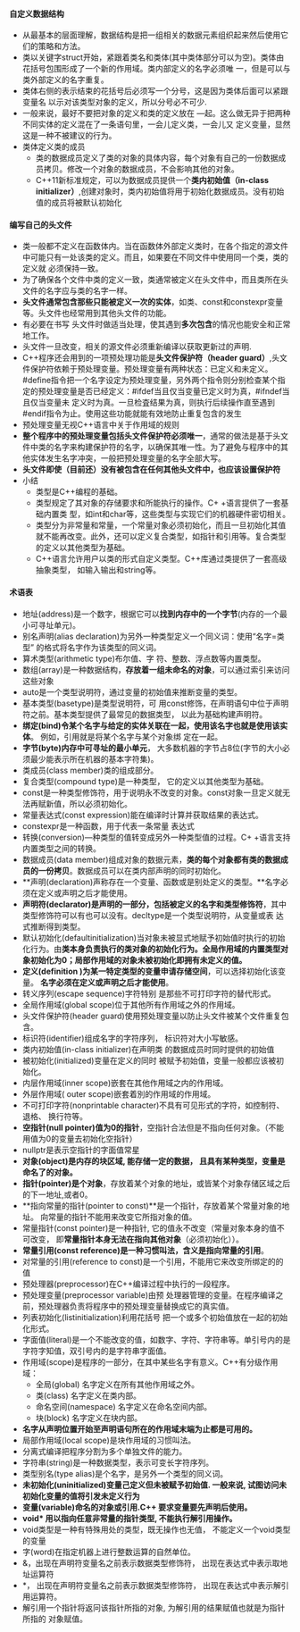 #### 自定义数据结构

* 从最基本的层面理解，数据结构是把一组相关的数据元素组织起来然后使用它们的策略和方法。
* 类以关键字struct开始，紧跟着类名和类体(其中类体部分可以为空)。类体由花括号包围形成了一个新的作用域。类内部定义的名字必须唯 一，但是可以与类外部定义的名字重复。
* 类体右侧的表示结束的花括号后必须写一个分号，这是因为类体后面可以紧跟变量名 以示对该类型对象的定义，所以分号必不可少.
* 一般来说，最好不要把对象的定义和类的定义放在 —起。这么做无异于把两种不同实体的定义混在了一条语句里，一会儿定义类，一会儿又 定义变量，显然这是一种不被建议的行为。
* 类体定义类的成员
  * 类的数据成员定义了类的对象的具体内容，每个对象有自己的一份数据成员拷贝。修改一个对象的数据成员，不会影响其他的对象。
  * C++11新标准规定，可以为数据成员提供一个**类内初始值（in-class initializer）**,创建对象时，类内初始值将用于初始化数据成员。没有初始值的成员将被默认初始化

#### 编写自己的头文件

* 类一般都不定义在函数体内。当在函数体外部定义类时，在各个指定的源文件中可能只有一处该类的定义。而且，如果要在不同文件中使用同一个类，类的定义就 必须保持一致。
* 为了确保各个文件中类的定义一致，类通常被定义在头文件中，而且类所在头文件的名字应与类的名字一样。
* **头文件通常包含那些只能被定义一次的实体**，如类、const和constexpr变量等。头文件也经常用到其他头文件的功能。
* 有必要在书写 头文件时做适当处理，使其遇到**多次包含**的情况也能安全和正常地工作。
* 头文件一旦改变，相关的源文件必须重新编译以获取更新过的声明.
* C++程序还会用到的一项预处理功能是**头文件保护符（header guard）**,头文件保护符依赖于预处理变量。预处理变量有两种状态：已定义和未定义。 \#define指令把一个名字设定为预处理变量，另外两个指令则分别检查某个指定的预处理变量是否已经定义：\#ifdef当且仅当变量已定义时为真，\#ifndef当且仅当变量未 定义时为真。一旦检査结果为真，则执行后续操作直至遇到#endif指令为止。使用这些功能就能有效地防止重复包含的发生
* 预处理变量无视C++语言中关于作用域的规则
* **整个程序中的预处理变量包括头文件保护符必须唯一**，通常的做法是基于头文件中类的名字来构建保护符的名字，以确保其唯一性。为了避免与程序中的其他实体发生名字冲突，一般把预处理变量的名字全部大写。
* **头文件即使（目前还）没有被包含在任何其他头文件中，也应该设置保护符**
* 小结
  * 类型是C++编程的基础。
  * 类型规定了其对象的存储要求和所能执行的操作。C+ +语言提供了一套基础内置类 型，如int和char等，这些类型与实现它们的机器硬件密切相关。
  * 类型分为非常量和常量，一个常量对象必须初始化，而且一旦初始化其值就不能再改变。此外，还可以定义复合类型，如指针和引用等。复合类型的定义以其他类型为基础。
  * C++语言允许用户以类的形式自定义类型。C++库通过类提供了一套高级抽象类型， 如输入输出和string等。

#### 术语表

* 地址(address)是一个数字，根据它可以**找到内存中的一个字节**(内存的一个最小可寻址单元)。
* 别名声明(alias declaration)为另外一种类型定义一个同义词：使用“名字=类型” 的格式将名字作为该类型的同义词。
* 算术类型(arithmetic type)布尔值、字 符、整数、浮点数等内置类型。
* 数组(array)是一种数据结构，**存放着一组未命名的对象**，可以通过索引来访问这些对象
* auto是一个类型说明符，通过变量的初始值来推断变量的类型。
* 基本类型(basetype)是类型说明符，可 用const修饰，在声明语句中位于声明符之前。基本类型提供了最常见的数据类型， 以此为基础构建声明符。
* **绑定(bind)令某个名字与给定的实体关联在一起，使用该名字也就是使用该实体**。 例如，引用就是将某个名字与某个对象绑 定在一起。
* **字节(byte)内存中可寻址的最小单元**， 大多数机器的字节占8位(字节的大小必须最少能表示所在机器的基本字符集)。
* 类成员(class member)类的组成部分。
* 复合类型(compound type)是一种类型， 它的定义以其他类型为基础。
* const是一种类型修饰符，用于说明永不改变的对象。const对象一旦定义就无法再赋新值，所以必须初始化。
* 常量表达式(const expression)能在编译时计算并获取结果的表达式。
* constexpr是一种函数，用于代表一条常量 表达式
* 转换(conversion)—种类型的值转变成另外一种类型值的过程。C+ +语言支持内置类型之间的转换。
* 数据成员(data member)组成对象的数据元素，**类的每个对象都有类的数据成员的一份拷贝**。数据成员可以在类内部声明的同时初始化。
* **声明(declaration)声称存在一个变量、函数或是别处定义的类型。**名字必须在定义或声明之后才能使用。
* **声明符(declarator)是声明的一部分，包括被定义的名字和类型修饰符**，其中类型修饰符可以有也可以没有。decltype是一个类型说明符，从变量或表 达式推断得到类型。
* 默认初始化(defaultinitialization)当对象未被显式地赋予初始值时执行的初始化行为。由**类本身负责执行的类对象的初始化行为。全局作用域的内置类型对象初始化为0；局部作用域的对象未被初始化即拥有未定义的值。**
* **定义(definition )为某一特定类型的变量申请存储空间**，可以选择初始化该变量。 **名字必须在定义或声明之后才能使用**。
* 转义序列(escape sequence)字符特别 是那些不可打印字符的替代形式。
* 全局作用域(global scope)位于其他所有作用域之外的作用域。
* 头文件保护符(header guard)使用预处理变量以防止头文件被某个文件重复包含。
* 标识符(identifier)组成名字的字符序列， 标识符对大小写敏感。
* 类内初始值(in-class initializer)在声明类 的数据成员时同时提供的初始值
* 被初始化(initialized)变量在定义的同时 被赋予初始值，变量一般都应该被初始化。 
* 内层作用域(inner scope)嵌套在其他作用域之内的作用域。
* 外层作用域( outer scope)嵌套着別的作用域的作用域。
* 不可打印字符(nonprintable character)不具有可见形式的字符，如控制符、退格、 换行符等。
* **空指针(null pointer)值为0的指针**，空指针合法但是不指向任何对象。（不能用值为0的变量去初始化空指针）
* nullptr是表示空指针的字面值常星
* **对象(object)是内存的块区域, 能存储一定的数据， 且具有某种类型，变量是命名了的对象。**
* **指针(pointer)是个对象**，存放着某个对象的地址，或皆某个对象存储区域之后的下一地址,或者0。
* **指向常量的指针(pointer to const)**是一个指针，存放着某个常量对象的地址。 向常量的指针不能用来改变它所指对象的值。
* 常量指针(const pointer)是一种指针, 它的值永不改变（常量对象本身的值不可改变， 即**常量指针本身无法在指向其他对象**（必须初始化））。
* **常量引用(const reference)是一种习惯叫法，含义是指向常量的引用**。
* 对常量的引用(reference to const)是一个引用，不能用它来改变所绑定的的值
* 预处理器(preprocessor)在C++编译过程中执行的一段程序。
* 预处理变量(preprocessor variable)由预 处理器管理的变量。在程序编译之前，预处理器负责将程序中的预处理变量替换成它的真实值。
* 列表初始化(listinitialization)利用花括号 把一个或多个初始值放在一起的初始化形式。
* 字面值(literal)是一个不能改变的值，如数字、字符、字符串等。单引号内的是字符字知值，双引号内的是字符串字面值。
* 作用域(scope)是程序的一部分，在其中某些名字有意义。C++有分级作用域：
  * 全局(global)	名字定义在所有其他作用域之外。
  * 类(class)	名字定义在类内部。
  * 命名空间(namespace)	名字定义在命名空间内部。
  * 块(block)	名字定义在块内部。
* **名字从声明位置开始至声明语句所在的作用域末端为止都是可用的。**
* 局部作用域(local scope)是块作用域的习惯叫法。
* 分离式编译把程序分割为多个单独文件的能力。
* 字符串(string)是一种数据类型，表示可变长字符序列。
* 类型别名(type alias)是个名字，是另外一个类型的同义词。
* **未初始化(uninitialized)变量己定义但未被赋予初始值. 一般来说, 试图访问未初始化变量的值将引发未定义行为**
* **变量(variable)命名的对象或引用.C++ 要求变量要先声明后使用。**
* **void\* 用以指向任意非常量的指针类型, 不能执行解引用操作。**
* void类型是一种有特殊用处的类型，既无操作也无值， 不能定义一个void类型的变量
* 字(word)在指定机器上进行整数运算的自然单位。
* \&，出现在声明符变量名之前表示数据类型修饰符， 出现在表达式中表示取地址运算符
* \*， 出现在声明符变量名之前表示数据类型修饰符， 出现在表达式中表示解引用运算符。
* 解引用一个指针将返冋该指针所指的对象, 为解引用的结果赋值也就是为指针所指的 对象赋值。


